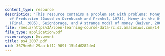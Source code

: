 ```yaml
---
content_type: resource
description: 'This resource contains a problem set with problems: Money as a Factor
  of Production (Based on Dornbusch and Frenkel, 1973), Money in the Utility Function
  (Final, 2005), Seigniorage, and A strange model of money (Waiver, 2005).'
file: /media/https%3A/open-learning-course-data-rc.s3.amazonaws.com/14-452-macroeconomic-theory-ii-spring-2007/3679ee6d29aabf17909f15b1d0282de4_ps4_2007.pdf
file_type: application/pdf
resourcetype: Document
title: ps4_2007.pdf
uid: 3679ee6d-29aa-bf17-909f-15b1d0282de4
---
```


